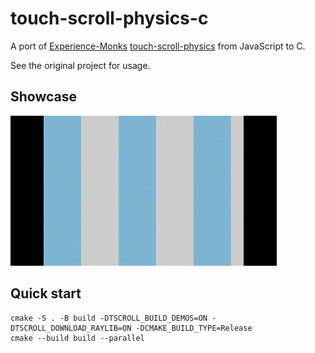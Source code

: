 # touch-scroll-physics-c

A port of [Experience-Monks](https://github.com/Experience-Monks)
[touch-scroll-physics](https://github.com/Experience-Monks/touch-scroll-physics)
from JavaScript to C.

See the original project for usage.

## Showcase

![](misc/showcase.gif)

## Quick start

```console
cmake -S . -B build -DTSCROLL_BUILD_DEMOS=ON -DTSCROLL_DOWNLOAD_RAYLIB=ON -DCMAKE_BUILD_TYPE=Release
cmake --build build --parallel
```
